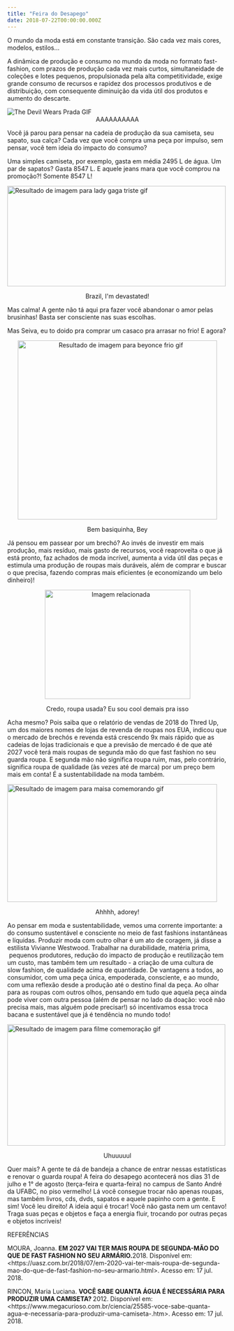 ```yaml
---
title: "Feira do Desapego"
date: 2018-07-22T00:00:00.000Z
---
```


<p style="text-align: left;"><span style="font-weight: 400;">O mundo da moda está em constante transição. São cada vez mais cores, modelos, estilos… </span></p>
<p style="text-align: left;">A dinâmica de produção e consumo no mundo da moda no formato fast-fashion, com prazos de produção cada vez mais curtos, simultaneidade de coleções e lotes pequenos, propulsionada pela alta competitividade, exige grande consumo de recursos e rapidez dos processos produtivos e de distribuição, com consequente diminuição da vida útil dos produtos e aumento do descarte.</p>
<div class="_3lHuNOPnvckvR4CcUUV0gB">
<div class="_3GqNJoK78iEyK73CecBC8p">
<div class="Z49nRFfT4LBxinbLNRSZl">
<div class="_80IrVELBr5-Ho8piGPYU2">
<div class="_2z5ML4ex6UJmUfY7XtFQ__ _1gx9OsfGmpB0sLJcl6pJ53">
<div class="_2i5vNCJsQy5AsCzf34-UWr">
<div class="_14F1-b2e7pRNk2JiF8fep6 _9LhqAj9O47h_09bUe9mYI ss-ellipsis"></div>
</div>
</div>
<div class="_1M8xq1jPOAHRc0OSZxxS8_">
<div class="KRS9L9BsuEdhF-ACKiX8x" data-sticker="false">
<div>
<div><img class="aligncenter" src="https://media.giphy.com/media/BhkU4CyiSkFGM/giphy.gif" alt="The Devil Wears Prada GIF" /></div>
</div>
</div>
<div class="_3XsaOar44V4FPVTuTLqVU" style="text-align: center;">AAAAAAAAAA</div>
</div>
</div>
</div>
<div class="_3QdblofxPqtzAdaMHVvGnV">
<div class="_1gx9OsfGmpB0sLJcl6pJ53">
<div class="_3A-8ouCNWd_RZU64y4L5PO _1gx9OsfGmpB0sLJcl6pJ53"></div>
</div>
<div class="_14glt1AeSjnOdEg6jPXf4y">
<div class="_2T3VM71zjFUfWcC0wxlqte _1O151v7nTBWMTrAPKz4xBB l5my5hy8R0nH3NlheeeUV">
<div class="_3_Iqv2eF8FuK3joSjURmOO fVNfZkNz7vfETaactwgtY _1CcFQw7H4TrtiyIevX7Wi9 _1Fba10Vcpc4_UBtLy_oMYy" data-animated="false"></div>
</div>
</div>
</div>
</div>
</div>
<p style="text-align: left;"><span style="font-weight: 400;">Você já parou para pensar na cadeia de produção da sua camiseta, seu sapato, sua calça? Cada vez que você compra uma peça por impulso, sem pensar, você tem ideia do impacto do consumo?</span></p>
<p style="text-align: left;"><span style="font-weight: 400;">Uma simples camiseta, por exemplo, gasta em média 2495 L de água. Um par de sapatos? Gasta 8547 L. E aquele jeans mara que você comprou na promoção?! Somente 8547 L!</span></p>
<img class="irc_mi aligncenter" src="http://metropolitanafm.uol.com.br/wp-content/uploads/2015/08/gaga2.gif" alt="Resultado de imagem para lady gaga triste gif" width="500" height="230" />
<p style="text-align: center;">Brazil, I'm devastated!</p>
<p style="text-align: left;"><span style="font-weight: 400;">Mas calma! A gente não tá aqui pra fazer você abandonar o amor pelas brusinhas! Basta ser consciente nas suas escolhas.</span></p>
<p style="text-align: left;"><span style="font-weight: 400;">Mas Seiva, eu to doido pra comprar um casaco pra arrasar no frio! E agora?</span></p>
<p style="text-align: center;"><img class="irc_mi aligncenter" src="https://i1.wp.com/media.giphy.com/media/ao7TMxsKGZRny/giphy.gif?w=1200&amp;ssl=1" alt="Resultado de imagem para beyonce frio gif" width="456" height="410" /></p>
<p style="text-align: center;">Bem basiquinha, Bey</p>
<p style="text-align: left;"><span style="font-weight: 400;">Já pensou em passear por um brechó? Ao invés de investir em mais produção, mais resíduo, mais gasto de recursos, você reaproveita o que já está pronto, faz achados de moda incrível, aumenta a vida útil das peças e estimula uma produção de roupas mais duráveis, além de comprar e buscar o que precisa, fazendo compras mais eficientes (e economizando um belo dinheiro)!</span></p>
<p style="text-align: center;"><img class="irc_mi aligncenter" src="https://i.imgur.com/QJesx5D.gif" alt="Imagem relacionada" width="333" height="250" /></p>
<p style="text-align: center;"><span style="font-weight: 400;">Credo, roupa usada? Eu sou cool demais pra isso</span></p>
<p style="text-align: left;"><span style="font-weight: 400;">Acha mesmo? Pois saiba que o relatório de vendas de 2018 do Thred Up, um dos maiores nomes de lojas de revenda de roupas nos EUA, indicou que o mercado de brechós e revenda está crescendo 9x mais rápido que as cadeias de lojas tradicionais e que a previsão de mercado é de que até 2027 você terá mais roupas de segunda mão do que fast fashion no seu guarda roupa. E segunda mão não significa roupa ruim, mas, pelo contrário, significa roupa de qualidade (às vezes até de marca) por um preço bem mais em conta! É a sustentabilidade na moda também. </span></p>
<p style="text-align: left;"><img class="irc_mi aligncenter" src="http://static1.purebreak.com.br/articles/1/71/43/1/@/269899-maisa-silva-deve-apresentar-novo-program-624x0-1.gif" alt="Resultado de imagem para maisa comemorando gif" width="480" height="270" /></p>
<p style="text-align: center;">Ahhhh, adorey!</p>
<p style="text-align: left;"><span style="font-weight: 400;">Ao pensar em moda e sustentabilidade, vemos uma corrente importante: a do consumo sustentável e consciente no meio de fast fashions instantâneas e líquidas. Produzir moda com outro olhar é um ato de coragem, já disse a estilista Vivianne Westwood. Trabalhar na durabilidade, matéria prima,  pequenos produtores, redução do impacto de produção e reutilização tem um custo, mas também tem um resultado - a criação de uma cultura de slow fashion, de qualidade acima de quantidade. De vantagens a todos, ao consumidor, com uma peça única, empoderada, consciente, e ao mundo, com uma reflexão desde a produção até o destino final da peça. Ao olhar para as roupas com outros olhos, pensando em tudo que aquela peça ainda pode viver com outra pessoa (além de pensar no lado da doação: você não precisa mais, mas alguém pode precisar!) só incentivamos essa troca bacana e sustentável que já é tendência no mundo todo!</span></p>
<img class="irc_mi aligncenter" src="https://media.tumblr.com/tumblr_m4i89tTG1z1rpyyaz.gif" alt="Resultado de imagem para filme comemoração gif" width="499" height="278" />
<p style="text-align: center;">Uhuuuuul</p>
<p style="text-align: left;"><span style="font-weight: 400;">Quer mais? A gente te dá de bandeja a chance de entrar nessas estatísticas e renovar o guarda roupa! A feira do desapego acontecerá nos dias 31 de julho e 1° de agosto (terça-feira e quarta-feira) no campus de Santo André da UFABC, no piso vermelho! Lá você consegue trocar não apenas roupas, mas também livros, cds, dvds, sapatos e aquele papinho com a gente. E sim! Você leu direito! A ideia aqui é trocar! Você não gasta nem um centavo! Traga suas peças e objetos e faça a energia fluir, trocando por outras peças e objetos incríveis!</span></p>
<p style="text-align: left;">REFERÊNCIAS</p>
<p style="text-align: left;">MOURA, Joanna. <strong>EM 2027 VAI TER MAIS ROUPA DE SEGUNDA-MÃO DO QUE DE FAST FASHION NO SEU ARMÁRIO.</strong>2018. Disponível em: &lt;https://uasz.com.br/2018/07/em-2020-vai-ter-mais-roupa-de-segunda-mao-do-que-de-fast-fashion-no-seu-armario.html&gt;. Acesso em: 17 jul. 2018.</p>
<p style="text-align: left;">RINCON, Maria Luciana. <strong>VOCÊ SABE QUANTA ÁGUA É NECESSÁRIA PARA PRODUZIR UMA CAMISETA? </strong>2012. Disponível em: &lt;https://www.megacurioso.com.br/ciencia/25585-voce-sabe-quanta-agua-e-necessaria-para-produzir-uma-camiseta-.htm&gt;. Acesso em: 17 jul. 2018.</p>
